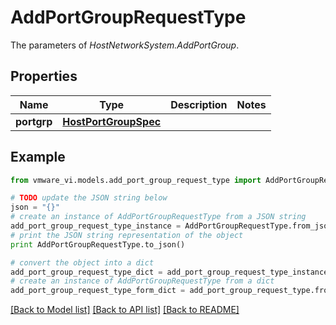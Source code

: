 # AddPortGroupRequestType

The parameters of *HostNetworkSystem.AddPortGroup*. 

## Properties
Name | Type | Description | Notes
------------ | ------------- | ------------- | -------------
**portgrp** | [**HostPortGroupSpec**](HostPortGroupSpec.md) |  | 

## Example

```python
from vmware_vi.models.add_port_group_request_type import AddPortGroupRequestType

# TODO update the JSON string below
json = "{}"
# create an instance of AddPortGroupRequestType from a JSON string
add_port_group_request_type_instance = AddPortGroupRequestType.from_json(json)
# print the JSON string representation of the object
print AddPortGroupRequestType.to_json()

# convert the object into a dict
add_port_group_request_type_dict = add_port_group_request_type_instance.to_dict()
# create an instance of AddPortGroupRequestType from a dict
add_port_group_request_type_form_dict = add_port_group_request_type.from_dict(add_port_group_request_type_dict)
```
[[Back to Model list]](../README.md#documentation-for-models) [[Back to API list]](../README.md#documentation-for-api-endpoints) [[Back to README]](../README.md)


